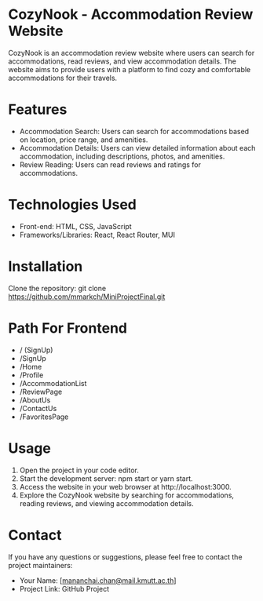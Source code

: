 # CozyNook - Accommodation Review Website
CozyNook is an accommodation review website where users can search for accommodations, read reviews, and view accommodation details. The website aims to provide users with a platform to find cozy and comfortable accommodations for their travels.

# Features
- Accommodation Search: Users can search for accommodations based on location, price range, and amenities.
- Accommodation Details: Users can view detailed information about each accommodation, including descriptions, photos, and amenities.
- Review Reading: Users can read reviews and ratings for accommodations.
# Technologies Used
- Front-end: HTML, CSS, JavaScript
- Frameworks/Libraries: React, React Router, MUI
# Installation
Clone the repository: git clone https://github.com/mmarkch/MiniProjectFinal.git

# Path For Frontend 
- / (SignUp)
- /SignUp
- /Home
- /Profile
- /AccommodationList
- /ReviewPage
- /AboutUs
- /ContactUs
- /FavoritesPage
# Usage
1. Open the project in your code editor.
2. Start the development server: npm start or yarn start.
3. Access the website in your web browser at http://localhost:3000.
4. Explore the CozyNook website by searching for accommodations, reading reviews, and viewing accommodation details.
# Contact
If you have any questions or suggestions, please feel free to contact the project maintainers:

- Your Name: [mananchai.chan@mail.kmutt.ac.th]
- Project Link: GitHub Project
